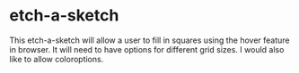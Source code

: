 # etch-a-sketch

This etch-a-sketch will allow a user to fill in squares using the hover feature in browser.
It will need to have options for different grid sizes. I would also like to allow coloroptions.
